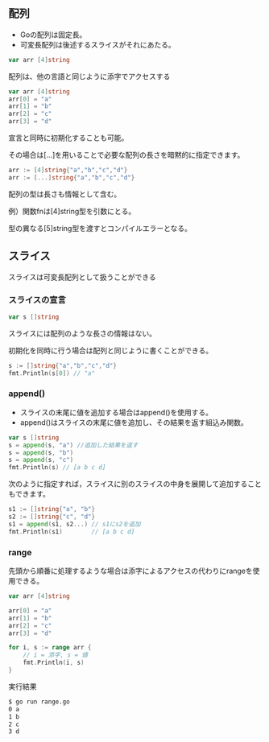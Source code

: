## 配列

+ Goの配列は固定長。
+ 可変長配列は後述するスライスがそれにあたる。

```.go
var arr [4]string
```

配列は、他の言語と同じように添字でアクセスする

```.go
var arr [4]string
arr[0] = "a"
arr[1] = "b"
arr[2] = "c"
arr[3] = "d"
```

宣言と同時に初期化することも可能。

その場合は[...]を用いることで必要な配列の長さを暗黙的に指定できます。

```.go
arr := [4]string{"a","b","c","d"}
arr := [...]string{"a","b","c","d"}
```

配列の型は長さも情報として含む。

例）関数fnは[4]string型を引数にとる。

型の異なる[5]string型を渡すとコンパイルエラーとなる。

## スライス
スライスは可変長配列として扱うことができる


### スライスの宣言

```.go
var s []string
```

スライスには配列のような長さの情報はない。

初期化を同時に行う場合は配列と同じように書くことができる。

```.go
s := []string{"a","b","c","d"}
fmt.Println(s[0]) // "a"
```

### append()

* スライスの末尾に値を追加する場合はappend()を使用する。
* append()はスライスの末尾に値を追加し、その結果を返す組込み関数。

```.go
var s []string
s = append(s, "a") //追加した結果を返す
s = append(s, "b")
s = append(s, "c")
fmt.Println(s) // [a b c d]
```


次のように指定すれば，スライスに別のスライスの中身を展開して追加することもできます。

```.go
s1 := []string{"a", "b"}
s2 := []string{"c", "d"}
s1 = append(s1, s2...) // s1にs2を追加
fmt.Println(s1)        // [a b c d]
```

### range
先頭から順番に処理するような場合は添字によるアクセスの代わりにrangeを使用できる。

```.go
var arr [4]string

arr[0] = "a"
arr[1] = "b"
arr[2] = "c"
arr[3] = "d"

for i, s := range arr {
    // i = 添字, s = 値
    fmt.Println(i, s)
}
```

実行結果
```.sh
$ go run range.go
0 a
1 b
2 c
3 d
```
